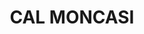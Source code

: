 ---
layout: test
title:  "CAL MONCASI"
coordinates:
  - group1:
    - [1.459727843419232, 42.359218292754754]
    - [1.459836148173946, 42.359206396449238]
    - [1.460209075195626, 42.359165632265949]
    - [1.460198272793747, 42.359009023919732]
    - [1.46019691266148, 42.359007128090482]
    - [1.460114498506699, 42.35901853807146]
    - [1.460052371024489, 42.35902855158502]
    - [1.459994762999163, 42.35903779131101]
    - [1.459952962938875, 42.359044739975346]
    - [1.459841178201563, 42.359014866105341]
    - [1.459792869979635, 42.358965817737143]
    - [1.459693120455714, 42.359053557169318]
    - [1.459727843419232, 42.359218292754754]
---